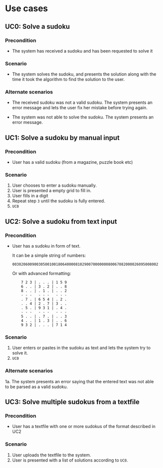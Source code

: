 # Use cases

## UC0: Solve a sudoku

### Precondition

- The system has received a sudoku and has been requested to solve it

### Scenario

- The system solves the sudoku, and presents the solution along with the time
it took the algorithm to find the solution to the user.

### Alternate scenarios

- The received sudoku was not a valid sudoku. The system presents an error message
and lets the user fix her mistake before trying again.

- The system was not able to solve the sudoku. The system presents an error message.

## UC1: Solve a sudoku by manual input

### Precondition

- User has a valid sudoku (from a magazine, puzzle book etc)

### Scenario

1. User chooses to enter a sudoku manually.
2. User is presented a empty grid to fill in.
3. User fills in a digit
4. Repeat step `3` until the sudoku is fully entered.
5. `UC0`

## UC2: Solve a sudoku from text input

### Precondition

-   User has a sudoku in form of text.

    It can be a simple string of numbers:

        003020600900305001001806400008102900700000008006708200002609500800203009005010300

    Or with advanced formatting:

            7 2 3 | . . . | 1 5 9
            6 . . | 3 . 2 | . . 8
            8 . . | . 1 . | . . 2
            - - -   - - -   - - -
            . 7 . | 6 5 4 | . 2 .
            . . 4 | 2 . 7 | 3 . .
            . 5 . | 9 3 1 | . 4 .
            - - -   - - -   - - -
            5 . . | . 7 . | . . 3
            4 . . | 1 . 3 | . . 6
            9 3 2 | . . . | 7 1 4

### Scenario

1. User enters or pastes in the sudoku as text and lets the system try to solve it.
2. `UC0`

### Alternate scenarios

1a. The system presents an error saying that the entered text was not able to
be parsed as a valid sudoku.

## UC3: Solve multiple sudokus from a textfile

### Precondition

-   User has a textfile with one or more sudokus of the format described in UC2

### Scenario

1. User uploads the textfile to the system.
2. User is presented with a list of solutions according to `UC0`.
